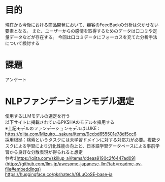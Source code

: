 # 目的
現在から今後における商品開発において、顧客のFeedBackの分析は欠かせない要素となる。
また、ユーザーからの感情を取得するためのデータは口コミや定量データなどが存在する。
今回は口コミデータにフォーカスを充てた分析手法について検討する

# 課題
アンケート


# NLPファンデーションモデル選定
使用するLLMモデルの選定を行う<br>
以下サイトに掲載されているPKSHAのモデルを採用する<br>
※上記モデルのファンデーションモデルはLUKE：https://qiita.com/Mizuiro__sakura/items/9ccbd655501e78df5cc6<br>
採用根拠：検索というタスクには未学習ドメインに対する対応力が必要。複数タスクによる学習により汎化性能の向上と、日本語学習データベースによる事前学習から良好な分散表現が得られると想定<br>
参考:[https://qiita.com/skillup_ai/items/ddeaa9190c2f6447ad09](https://github.com/llm-jp/awesome-japanese-llm?tab=readme-ov-file#embeddings)<br>
     https://huggingface.co/pkshatech/GLuCoSE-base-ja<br>
